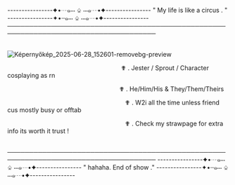 ----------------✦•┈๑⋅⋅⋅ ♤ ⋅⋅⋅๑┈•✦---------------- " My life is like a circus . " ----------------✦•┈๑⋅⋅⋅ ♤ ⋅⋅⋅๑┈•✦----------------
────────────────────────────────────────────────────────────────────────────────────






                            ![Képernyőkép_2025-06-28_152601-removebg-preview](https://github.com/user-attachments/assets/598ff8a4-ac51-4384-a88f-092ba1040d5b)

                             ✟ . Jester / Sprout / Character cosplaying as rn 

                            ✟ . He/Him/His & They/Them/Theirs


                              ✟ . W2i all the time unless friend cus mostly busy or offtab


                              ✟ . Check my strawpage for extra info its worth it trust !
 
                           

                            
────────────────────────────────────────────────────────────────────────────────────
----------------✦•┈๑⋅⋅⋅ ♤ ⋅⋅⋅๑┈•✦---------------- " hahaha. End of show ." ----------------✦•┈๑⋅⋅⋅ ♤ ⋅⋅⋅๑┈•✦----------------

